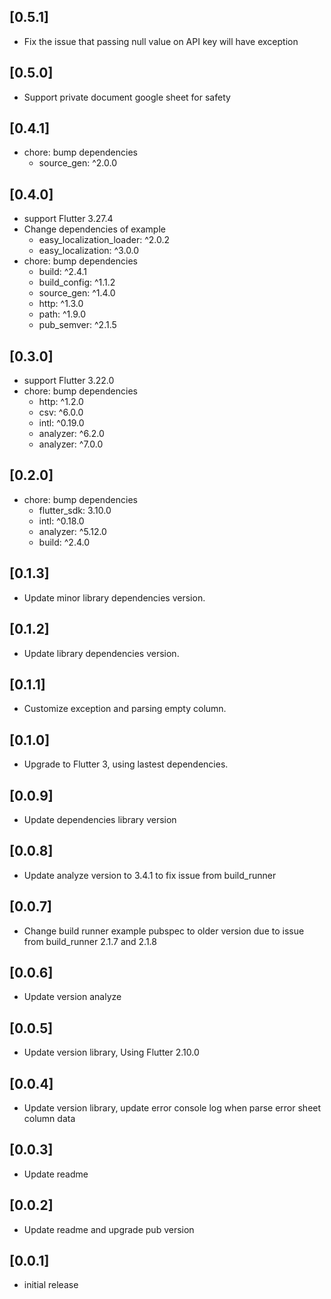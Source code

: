 ## [0.5.1]

- Fix the issue that passing null value on API key will have exception

## [0.5.0]

- Support private document google sheet for safety

## [0.4.1]

- chore: bump dependencies
  - source_gen: ^2.0.0

## [0.4.0]

- support Flutter 3.27.4
- Change dependencies of example 
  - easy_localization_loader: ^2.0.2
  - easy_localization: ^3.0.0
- chore: bump dependencies
  - build: ^2.4.1
  - build_config: ^1.1.2
  - source_gen: ^1.4.0
  - http: ^1.3.0
  - path: ^1.9.0
  - pub_semver: ^2.1.5

## [0.3.0]

- support Flutter 3.22.0
- chore: bump dependencies
  - http: ^1.2.0
  - csv: ^6.0.0
  - intl: ^0.19.0
  - analyzer: ^6.2.0
  - analyzer: ^7.0.0

## [0.2.0]

- chore: bump dependencies
  - flutter_sdk: 3.10.0
  - intl: ^0.18.0
  - analyzer: ^5.12.0
  - build: ^2.4.0

## [0.1.3]

- Update minor library dependencies version.

## [0.1.2]

- Update library dependencies version.

## [0.1.1]

- Customize exception and parsing empty column.

## [0.1.0]

- Upgrade to Flutter 3, using lastest dependencies.

## [0.0.9]

- Update dependencies library version

## [0.0.8]

- Update analyze version to 3.4.1 to fix issue from build_runner

## [0.0.7]

- Change build runner example pubspec to older version due to issue from build_runner 2.1.7 and 2.1.8

## [0.0.6]

- Update version analyze

## [0.0.5]

- Update version library, Using Flutter 2.10.0

## [0.0.4]

- Update version library, update error console log when parse error sheet column data

## [0.0.3]

- Update readme

## [0.0.2]

- Update readme and upgrade pub version

## [0.0.1]

- initial release

